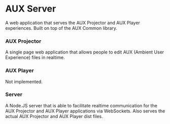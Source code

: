 # AUX Server

A web application that serves the AUX Projector and AUX Player experiences.
Built on top of the AUX Common library.

### AUX Projector

A single page web application that allows people to edit AUX (Ambient User Experience) files in realtime.

### AUX Player

Not implemented.

### Server

A Node.JS server that is able to facilitate realtime communication for the AUX Projector and AUX Player applications via WebSockets.
Also serves the actual AUX Projector and AUX Player dist files.

